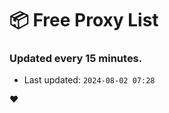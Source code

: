 # :package: Free Proxy List
### Updated every 15 minutes.

- Last updated: `2024-08-02 07:28`

:heart:

